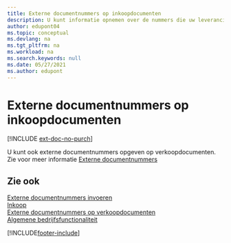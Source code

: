 ```yaml
---
title: Externe documentnummers op inkoopdocumenten
description: U kunt informatie opnemen over de nummers die uw leveranciers toewijzen aan documenten die zij u sturen door het veld Extern documentnummer of het veld Uw referentie te gebruiken. Lees hier meer over het verschil tussen de twee velden.
author: edupont04
ms.topic: conceptual
ms.devlang: na
ms.tgt_pltfrm: na
ms.workload: na
ms.search.keywords: null
ms.date: 05/27/2021
ms.author: edupont
---
```

# <a name="external-document-numbers-on-purchase-documents"></a>Externe documentnummers op inkoopdocumenten

[!INCLUDE [ext-doc-no-purch](includes/ext-doc-no-purch.md)]

U kunt ook externe documentnummers opgeven op verkoopdocumenten. Zie voor meer informatie [Externe documentnummers](sales-how-invoice-sales.md#external-document-numbers)

## <a name="see-also"></a>Zie ook

[Externe documentnummers invoeren](across-enter-external-document-numbers.md)  
[Inkoop](purchasing-manage-purchasing.md)  
[Externe documentnummers op verkoopdocumenten](sales-how-invoice-sales.md#external-document-numbers)  
[Algemene bedrijfsfunctionaliteit](ui-across-business-areas.md)  

[!INCLUDE[footer-include](includes/footer-banner.md)]
